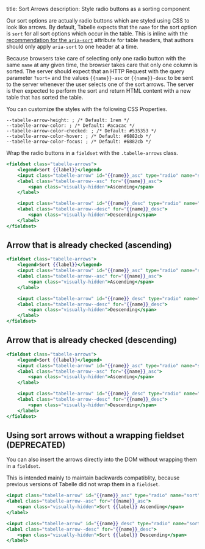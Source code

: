 title: Sort Arrows
description: Style radio buttons as a sorting component

Our sort options are actually radio buttons which are styled using CSS to look
like arrows. By default, Tabelle expects that the `name` for the sort option is
`sort` for all sort options which occur in the table. This is inline with the
[recommendation for the `aria-sort`][aria-sort] attribute for table headers,
that authors should only apply `aria-sort` to one header at a time.

Because browsers take care of selecting only one radio button with the same
`name` at any given time, the browser takes care that only one column is sorted.
The server should expect that an HTTP Request with the query parameter
`?sort=` and the values `{{name}}-asc` or `{{name}}-desc` to be sent to the
server whenever the user selects one of the sort arrows. The server is then
expected to perform the sort and return HTML content with a new table that
has sorted the table.

[aria-sort]: https://www.w3.org/TR/2017/REC-wai-aria-1.1-20171214/#aria-sort

You can customize the styles with the following CSS Properties.

```
--tabelle-arrow-height: ; /* Default: 1rem */
--tabelle-arrow-color: ; /* Default: #acacac */
--tabelle-arrow-color-checked: ; /* Default: #535353 */
--tabelle-arrow-color-hover: ; /* Default: #6882cb */
--tabelle-arrow-color-focus: ; /* Default: #6882cb */
```

Wrap the radio buttons in a `fieldset` with the `.tabelle-arrows` class.

```handlebars
<fieldset class="tabelle-arrows">
	<legend>Sort {{label}}</legend>
	<input class="tabelle-arrow" id="{{name}}_asc" type="radio" name="sort" value="{{name}}-asc"/>
	<label class="tabelle-arrow--asc" for="{{name}}_asc">
		<span class="visually-hidden">Ascending</span>
	</label>

	<input class="tabelle-arrow" id="{{name}}_desc" type="radio" name="sort" value="{{name}}-desc" />
	<label class="tabelle-arrow--desc" for="{{name}}_desc">
		<span class="visually-hidden">Descending</span>
	</label>
</fieldset>
```

## Arrow that is already checked (ascending)

```handlebars
<fieldset class="tabelle-arrows">
	<legend>Sort {{label}}</legend>
	<input class="tabelle-arrow" id="{{name}}_asc" type="radio" name="sort" value="{{name}}-asc" checked />
	<label class="tabelle-arrow--asc" for="{{name}}_asc">
		<span class="visually-hidden">Ascending</span>
	</label>

	<input class="tabelle-arrow" id="{{name}}_desc" type="radio" name="sort" value="{{name}}-desc" />
	<label class="tabelle-arrow--desc" for="{{name}}_desc">
		<span class="visually-hidden">Descending</span>
	</label>
</fieldset>
```

## Arrow that is already checked (descending)

```handlebars
<fieldset class="tabelle-arrows">
	<legend>Sort {{label}}</legend>
	<input class="tabelle-arrow" id="{{name}}_asc" type="radio" name="sort" value="{{name}}-asc" />
	<label class="tabelle-arrow--asc" for="{{name}}_asc">
		<span class="visually-hidden">Ascending</span>
	</label>

	<input class="tabelle-arrow" id="{{name}}_desc" type="radio" name="sort" value="{{name}}-desc" checked />
	<label class="tabelle-arrow--desc" for="{{name}}_desc">
		<span class="visually-hidden">Descending</span>
	</label>
</fieldset>
```

## Using sort arrows without a wrapping fieldset (DEPRECATED)

You can also insert the arrows directly into the DOM without wrapping
them in a `fieldset`.

This is intended mainly to maintain backwards compatiblity, because previous
versions of Tabelle did not wrap them in a `fieldset`.

```handlebars
<input class="tabelle-arrow" id="{{name}}_asc" type="radio" name="sort" value="{{name}}-asc"/>
<label class="tabelle-arrow--asc" for="{{name}}_asc">
	<span class="visually-hidden">Sort {{label}} Ascending</span>
</label>

<input class="tabelle-arrow" id="{{name}}_desc" type="radio" name="sort" value="{{name}}-desc" />
<label class="tabelle-arrow--desc" for="{{name}}_desc">
	<span class="visually-hidden">Sort {{label}} Descending</span>
</label>
```
